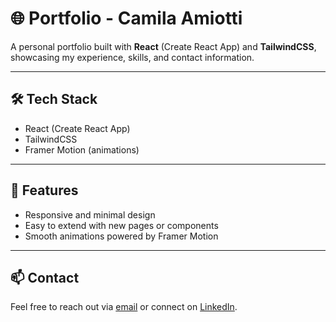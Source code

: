 # 🌐 Portfolio - Camila Amiotti

A personal portfolio built with **React** (Create React App) and **TailwindCSS**, showcasing my experience, skills, and contact information.

---

## 🛠️ Tech Stack

- React (Create React App)
- TailwindCSS
- Framer Motion (animations)

---

## 🌟 Features

- Responsive and minimal design
- Easy to extend with new pages or components
- Smooth animations powered by Framer Motion

---

## 📫 Contact

Feel free to reach out via [email](mailto:camiamiotti@gmail.com) or connect on [LinkedIn](https://www.linkedin.com/in/camiamiotti/).